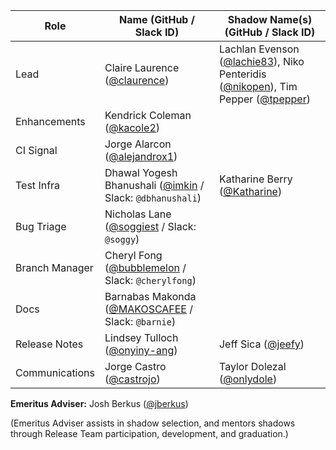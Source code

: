 | **Role** | **Name** (**GitHub / Slack ID**)  | **Shadow Name(s) (GitHub / Slack ID)** |
| ------ | ------ | ------ |
| Lead |  Claire Laurence ([@claurence](https://github.com/claurence)) | Lachlan Evenson ([@lachie83](https://github.com/lachie83)), Niko Penteridis ([@nikopen](https://github.com/nikopen)), Tim Pepper ([@tpepper](https://github.com/tpepper)) |
| Enhancements | Kendrick Coleman ([@kacole2](https://github.com/kacole2)) | |
| CI Signal | Jorge Alarcon ([@alejandrox1](https://github.com/alejandrox1)) | |
| Test Infra | Dhawal Yogesh Bhanushali ([@imkin](https://github.com/imkin) / Slack: `@dbhanushali`) | Katharine Berry ([@Katharine](https://github.com/Katharine)) |
| Bug Triage | Nicholas Lane ([@soggiest](https://github.com/soggiest) / Slack: `@soggy`) | |
| Branch Manager | Cheryl Fong ([@bubblemelon](https://github.com/bubblemelon) / Slack: `@cherylfong`) | |
| Docs | Barnabas Makonda ([@MAKOSCAFEE](https://github.com/MAKOSCAFEE) / Slack: `@barnie`) | |
| Release Notes | Lindsey Tulloch ([@onyiny-ang](https://github.com/onyiny-ang)) | Jeff Sica ([@jeefy](https://github.com/jeefy))|
| Communications | Jorge Castro ([@castrojo](https://github.com/castrojo)) | Taylor Dolezal ([@onlydole](https://github.com/onlydole)) |



**Emeritus Adviser:** Josh Berkus ([@jberkus](https://github.com/jberkus))

(Emeritus Adviser assists in shadow selection, and mentors shadows through Release Team participation, development, and graduation.)
